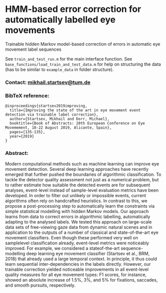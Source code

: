 # HMM-based error correction for automatically labelled eye movements
Trainable hidden Markov model-based correction of errors in automatic eye movement label sequences

See `train_and_test_run.m` for the main interface function.
See `base_functions/load_train_and_test_data.m` for help on structuring the data (has to be similar to `example_data` in folder structure).

### Contact: mikhail.startsev@tum.de

### BibTeX reference:

```
@inproceedings{startsev2019improving,
  title={Improving the state of the art in eye movement event detection via trainable label correction},
  author={Startsev, Mikhail and Dorr, Michael},
  booktitle={Book of Abstracts: 20th European Conference on Eye Movemement, 18-22 August 2019, Alicante, Spain},
  pages={135-135},
  year={2019}
}
```

### Abstract:

Modern computational methods such as machine learning can improve eye movement detection. Several deep
learning approaches have recently emerged that further pushed the boundaries of algorithmic classification.
To tackle the detector quality assessment not just as a numerical problem, but to rather estimate how suitable
the detected events are for subsequent analyses, event-level instead of sample-level evaluation metrics have
been developed. In order to filter out unlikely or impossible events, current algorithms often rely on handcrafted heuristics. In contrast to this, we propose a post-processing step to automatically learn the constraints
via simple statistical modelling with hidden Markov models. Our approach learns from data to correct errors
in algorithmic labelling, automatically adapting to the analysed labels. We tested this approach on large-scale
data sets of free-viewing gaze data from dynamic natural scenes and in application to the outputs of a number
of classical and state-of-the-art eye movement classifiers. Even though these performed very well on samplelevel classification already, event-level metrics were noticeably improved. For example, we considered a stateof-the-art sequence-modelling deep learning eye movement classifier (Startsev et al., BRM, 2018) that already
used a large temporal context. In principle, it thus could learn sequential inter-dependencies in the labels
directly. However, our trainable correction yielded noticeable improvements in all event-level quality measures
for all eye movement types: F1 scores, for instance, showed an absolute increase of 1.5%, 3%, and 5% for
fixations, saccades, and smooth pursuits, respectively. 
